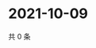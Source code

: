 # 2021-10-09

共 0 条

<!-- BEGIN WEIBO -->
<!-- 最后更新时间 Sat Oct 09 2021 19:11:04 GMT+0800 (China Standard Time) -->

<!-- END WEIBO -->
